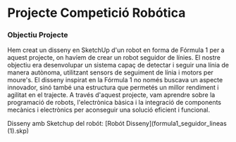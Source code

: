 # Projecte Competició Robótica

### Objectiu Projecte
Hem creat un disseny en SketchUp d'un robot en forma de Fórmula 1 per a aquest projecte, on havíem de crear un robot seguidor de línies. El nostre objectiu era desenvolupar un sistema capaç de detectar i seguir una línia de manera autònoma, utilitzant sensors de seguiment de línia i motors per moure's. El disseny inspirat en la Fórmula 1 no només buscava un aspecte innovador, sinó també una estructura que permetés un millor rendiment i agilitat en el trajecte. A través d'aquest projecte, vam aprendre sobre la programació de robots, l'electrònica bàsica i la integració de components mecànics i electrònics per aconseguir una solució eficient i funcional.

Disseny amb Sketchup del robót:
[Robót Disseny](formula1_seguidor_lineas (1).skp)
